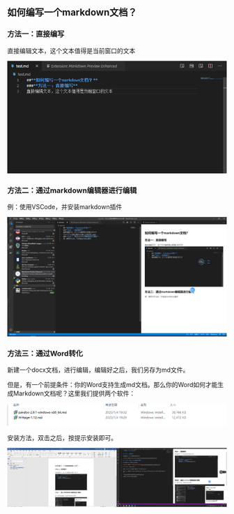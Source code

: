 **如何编写一个markdown文档？**
------------------------------

### **方法一：直接编写**

直接编辑文本，这个文本值得是当前窗口的文本

![图片包含 屏幕截图 描述已自动生成](media/c87f914d70a4ee8e652fa1464e2585f4.png)

### **方法二：通过markdown编辑器进行编辑**

例：使用VSCode，并安装markdown插件

![图片包含 屏幕截图, 监视器 描述已自动生成](media/3f413e5990ee2824a8f15337ae80f722.png)

### **方法三：通过Word转化**

新建一个docx文档，进行编辑，编辑好之后，我们另存为md文件。

但是，有一个前提条件：你的Word支持生成md文档。那么你的Word如何才能生成Markdown文档呢？这里我们提供两个软件：

![](media/df0787713a267b71b6e76e5b87329aa3.png)

安装方法，双击之后，按提示安装即可。

![](media/9542197bed4598ff325416f78cd5e939.png)
